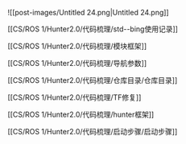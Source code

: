 ![[post-images/Untitled 24.png|Untitled 24.png]]

[[CS/ROS 1/Hunter2.0/代码梳理/std--bing使用记录]]

[[CS/ROS 1/Hunter2.0/代码梳理/模块框架]]

[[CS/ROS 1/Hunter2.0/代码梳理/导航参数]]

[[CS/ROS 1/Hunter2.0/代码梳理/仓库目录/仓库目录]]

[[CS/ROS 1/Hunter2.0/代码梳理/TF修复]]

[[CS/ROS 1/Hunter2.0/代码梳理/hunter框架]]

[[CS/ROS 1/Hunter2.0/代码梳理/启动步骤/启动步骤]]